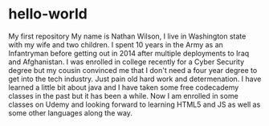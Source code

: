 # hello-world
My first repository
My name is Nathan Wilson, I live in Washington state with my wife and two children.  I spent 10 years in the Army as an Infantryman before getting out in 2014 after multiple deployments to Iraq and Afghanistan.  I was enrolled in college recently for a Cyber Security degree but my cousin convinced me that I don't need a four year degree to get into the tech industry.  Just pain old hard work and determenation.  I have learned a little bit about java and I have taken some free codecademy classes in the past but it has been a while.  Now I am enrolled in some classes on Udemy and looking forward to learning HTML5 and JS as well as some other languages along the way.

